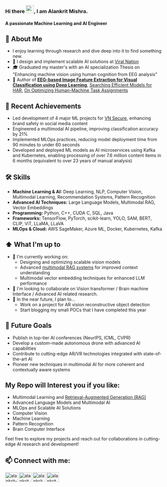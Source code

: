 ### Hi there <img src="https://media.giphy.com/media/hvRJCLFzcasrR4ia7z/giphy.gif" width="25">, I am Alankrit Mishra.
#### A passionate Machine Learning and AI Engineer

## 📖 About Me
- I enjoy learning through research and dive deep into it to find something new.
- 💼 I design and implement scalable AI solutions at [Viral Nation](https://www.viralnation.com/)
- 🎓 Graduated my master's with an AI specialization Thesis on "Enhancing machine vision using human cognition from EEG analysis"
- 📑 Author of [**EEG-based Image Feature Extraction for Visual Classification using Deep Learning**](https://arxiv.org/abs/2209.13090), [Searching Efficient Models for HAR](https://dl.acm.org/doi/abs/10.1145/3502803.3502809), [On Optimizing Human-Machine Task Assignments](https://arxiv.org/abs/1509.07543)

## 🚀 Recent Achievements
- Led development of 4 major ML projects for [VN Secure](https://www.viralnation.com/solution/secure/), enhancing brand safety in social media content
- Engineered a multimodal AI pipeline, improving classification accuracy by 21%
- Implemented MLOps practices, reducing model deployment time from 90 minutes to under 60 seconds
- Developed and deployed ML models as AI microservices using Kafka and Kubernetes, enabling processing of over 7.6 million content items in 6 months (equivalent to over 23 years of manual analysis)

## 🛠 Skills
- **Machine Learning & AI:** Deep Learning, NLP, Computer Vision, Multimodal Learning, Recommendation Systems, Pattern Recognition
- **Advanced AI Techniques:** Large Language Models, Multimodal RAG, Vector Embeddings
- **Programming:** Python, C++, CUDA C, SQL, Java
- **Frameworks:** TensorFlow, PyTorch, scikit-learn, YOLO, SAM, BERT, CLIP, ViT, LLaMA, LLaVA
- **MLOps & Cloud:** AWS SageMaker, Azure ML, Docker, Kubernetes, Kafka

## ⬆ What I'm up to
- 🔨 I'm currently working on:
  - Designing and optimizing scalable vision models
  - Advanced [multimodal RAG systems](https://alankritmishra.github.io/RAG_Research/Multimodal_RAG_review) for improved context understanding
  - Multimodal vector embedding techniques for enhanced LLM performance
- 👯 I'm looking to collaborate on Vision transformer / Brain machine Interface / Advanced AI related research.
- 🎯 In the near future, I plan to...
  - Work on a project for AR vision reconstructive object detection
  - Start blogging my small POCs that I have completed this year

## 🔭 Future Goals
- Publish in top-tier AI conferences (NeurIPS, ICML, CVPR)
- Develop a custom-made autonomous drone with advanced AI capabilities
- Contribute to cutting-edge AR/VR technologies integrated with state-of-the-art AI
- Pioneer new techniques in multimodal AI for more coherent and contextually aware systems

## My Repo will Interest you if you like:
- Multimodal Learning and [Retrieval-Augmented Generation (RAG)](https://alankritmishra.github.io/RAG_Research/Multimodal_RAG_review)
- Advanced Language Models and Multimodal AI
- MLOps and Scalable AI Solutions
- Computer Vision
- Machine Learning
- Pattern Recognition
- Brain Computer Interface

Feel free to explore my projects and reach out for collaborations in cutting-edge AI research and development!

## 📫 Connect with me:

<p align="left">
  <a href="https://linkedin.com/in/alankrit-mishra" target="_blank"><img src="https://raw.githubusercontent.com/rahuldkjain/github-profile-readme-generator/master/src/images/icons/Social/linked-in-alt.svg" alt="alankrit-mishra" height="30" width="40" /></a>
  <a href="https://github.com/alankritmishra" target="_blank"><img src="https://raw.githubusercontent.com/rahuldkjain/github-profile-readme-generator/master/src/images/icons/Social/github.svg" alt="alankritmishra" height="30" width="40" /></a>
  <a href="https://scholar.google.ca/citations?user=-1OUFPIAAAAJ" target="_blank"><img src="https://upload.wikimedia.org/wikipedia/commons/c/c7/Google_Scholar_logo.svg" alt="alankrit mishra" height="30" width="40" /></a>
  <a href="mailto:alankrit6mishra@gmail.com" target="_blank"><img src="https://upload.wikimedia.org/wikipedia/commons/7/7e/Gmail_icon_%282020%29.svg" alt="alankrit6mishra@gmail.com" height="30" width="40" /></a>
</p>
